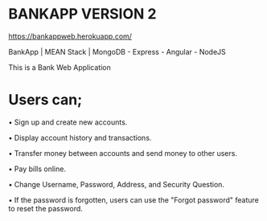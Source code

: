 # BANKAPP VERSION 2
  https://bankappweb.herokuapp.com/

  BankApp | MEAN Stack | MongoDB - Express - Angular - NodeJS
  
  This is a Bank Web Application
  
# Users can;

• Sign up and create new accounts.

• Display account history and transactions.

• Transfer money between accounts and send money to other users.

• Pay bills online.

• Change Username, Password, Address, and Security Question.

• If the password is forgotten, users can use the "Forgot password" feature to reset the password.
